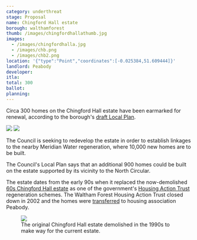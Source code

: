 ```yaml
---
category: underthreat
stage: Proposal
name: Chingford Hall estate 
borough: walthamforest
thumb: /images/chingfordhallathumb.jpg
images:
  - /images/chingfordhalla.jpg
  - /images/chb.png
  - /images/chb2.png
location: '{"type":"Point","coordinates":[-0.025384,51.609444]}'
landlord: Peabody
developer:
itla:
total: 300
ballot:
planning:
---
```

Circa 300 homes on the Chingford Hall estate have been earmarked for renewal, according to the borough's [draft Local Plan](https://walthamforest.gov.uk/sites/default/files/Final%20Draft%20Local%20Plan_July2019_Web%20optimised_Part1.pdf).

<img src="/images/chrenewal.png" class="img-fluid rounded img-thumbnail">

<img src="/images/chrenewal2.png" class="img-fluid rounded img-thumbnail">

The Council is seeking to redevelop the estate in order to establish linkages to the nearby Meridian Water regeneration, where 10,000 new homes are to be built.

The Council's Local Plan says that an additional 900 homes could be built on the estate supported by its vicinity to the North Circular.

The estate dates from the early 90s when it replaced the now-demolished [60s Chingford Hall estate](http://www.towerblock.eca.ed.ac.uk/development/chingford-hall-stage-ii) as one of the government's [Housing Action Trust](https://www.independent.co.uk/news/uk/home-news/this-is-a-council-estate-the-government-spent-pounds-150000-on-each-house-why-1322746.html) regeneration schemes. The Waltham Forest Housing Action Trust closed down in 2002 and the homes were [transferred](https://www.peabody.org.uk/neighbourhoods/waltham-forest/chingford/about) to housing association Peabody. 

<figure class="figure">
<img src="/images/chold.jpg" class="img-fluid rounded img-thumbnail">
<figcaption class="figure-caption">The original Chingford Hall estate demolished in the 1990s to make way for the current estate.</figcaption>
</figure>
